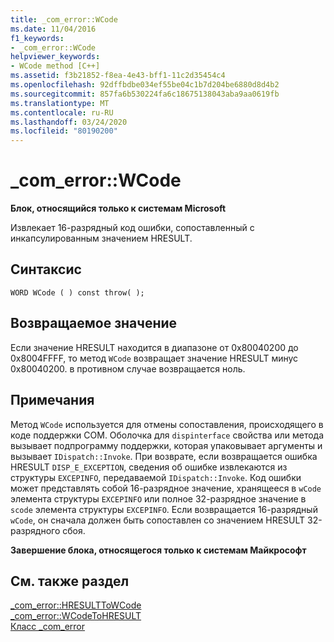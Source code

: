 ```yaml
---
title: _com_error::WCode
ms.date: 11/04/2016
f1_keywords:
- _com_error::WCode
helpviewer_keywords:
- WCode method [C++]
ms.assetid: f3b21852-f8ea-4e43-bff1-11c2d35454c4
ms.openlocfilehash: 92dffbdbe034ef55be04c1b7d204be6880d8d4b2
ms.sourcegitcommit: 857fa6b530224fa6c18675138043aba9aa0619fb
ms.translationtype: MT
ms.contentlocale: ru-RU
ms.lasthandoff: 03/24/2020
ms.locfileid: "80190200"
---
```

# <a name="_com_errorwcode"></a>_com_error::WCode

**Блок, относящийся только к системам Microsoft**

Извлекает 16-разрядный код ошибки, сопоставленный с инкапсулированным значением HRESULT.

## <a name="syntax"></a>Синтаксис

```
WORD WCode ( ) const throw( );
```

## <a name="return-value"></a>Возвращаемое значение

Если значение HRESULT находится в диапазоне от 0x80040200 до 0x8004FFFF, то метод `WCode` возвращает значение HRESULT минус 0x80040200. в противном случае возвращается ноль.

## <a name="remarks"></a>Примечания

Метод `WCode` используется для отмены сопоставления, происходящего в коде поддержки COM. Оболочка для `dispinterface` свойства или метода вызывает подпрограмму поддержки, которая упаковывает аргументы и вызывает `IDispatch::Invoke`. При возврате, если возвращается ошибка HRESULT `DISP_E_EXCEPTION`, сведения об ошибке извлекаются из структуры `EXCEPINFO`, передаваемой `IDispatch::Invoke`. Код ошибки может представлять собой 16-разрядное значение, хранящееся в `wCode` элемента структуры `EXCEPINFO` или полное 32-разрядное значение в `scode` элемента структуры `EXCEPINFO`. Если возвращается 16-разрядный `wCode`, он сначала должен быть сопоставлен со значением HRESULT 32-разрядного сбоя.

**Завершение блока, относящегося только к системам Майкрософт**

## <a name="see-also"></a>См. также раздел

[_com_error::HRESULTToWCode](../cpp/com-error-hresulttowcode.md)<br/>
[_com_error::WCodeToHRESULT](../cpp/com-error-wcodetohresult.md)<br/>
[Класс _com_error](../cpp/com-error-class.md)
